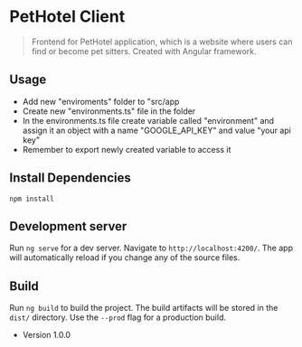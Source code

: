 # PetHotel Client

>Frontend for PetHotel application, which is a website where users can find or become pet sitters. Created with Angular framework.

## Usage
- Add new "enviroments" folder to "src/app
- Create new "environments.ts" file in the folder
- In the environments.ts file create variable called "environment" and assign it an object with a name "GOOGLE_API_KEY" and value "your api key"
- Remember to export newly created variable to access it

## Install Dependencies

```
npm install
```

## Development server

Run `ng serve` for a dev server. Navigate to `http://localhost:4200/`. The app will automatically reload if you change any of the source files.
## Build

Run `ng build` to build the project. The build artifacts will be stored in the `dist/` directory. Use the `--prod` flag for a production build.

- Version 1.0.0